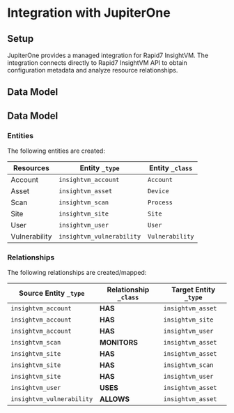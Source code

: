 # Integration with JupiterOne

## Setup

JupiterOne provides a managed integration for Rapid7 InsightVM. The integration
connects directly to Rapid7 InsightVM API to obtain configuration metadata and
analyze resource relationships.

## Data Model

<!-- {J1_DOCUMENTATION_MARKER_START} -->
<!--
********************************************************************************
NOTE: ALL OF THE FOLLOWING DOCUMENTATION IS GENERATED USING THE
"j1-integration document" COMMAND. DO NOT EDIT BY HAND! PLEASE SEE THE DEVELOPER
DOCUMENTATION FOR USAGE INFORMATION:

https://github.com/JupiterOne/sdk/blob/master/docs/integrations/development.md
********************************************************************************
-->

## Data Model

### Entities

The following entities are created:

| Resources     | Entity `_type`            | Entity `_class` |
| ------------- | ------------------------- | --------------- |
| Account       | `insightvm_account`       | `Account`       |
| Asset         | `insightvm_asset`         | `Device`        |
| Scan          | `insightvm_scan`          | `Process`       |
| Site          | `insightvm_site`          | `Site`          |
| User          | `insightvm_user`          | `User`          |
| Vulnerability | `insightvm_vulnerability` | `Vulnerability` |

### Relationships

The following relationships are created/mapped:

| Source Entity `_type`     | Relationship `_class` | Target Entity `_type` |
| ------------------------- | --------------------- | --------------------- |
| `insightvm_account`       | **HAS**               | `insightvm_asset`     |
| `insightvm_account`       | **HAS**               | `insightvm_site`      |
| `insightvm_account`       | **HAS**               | `insightvm_user`      |
| `insightvm_scan`          | **MONITORS**          | `insightvm_asset`     |
| `insightvm_site`          | **HAS**               | `insightvm_asset`     |
| `insightvm_site`          | **HAS**               | `insightvm_scan`      |
| `insightvm_site`          | **HAS**               | `insightvm_user`      |
| `insightvm_user`          | **USES**              | `insightvm_asset`     |
| `insightvm_vulnerability` | **ALLOWS**            | `insightvm_asset`     |

<!--
********************************************************************************
END OF GENERATED DOCUMENTATION AFTER BELOW MARKER
********************************************************************************
-->
<!-- {J1_DOCUMENTATION_MARKER_END} -->
